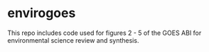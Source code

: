 # envirogoes
This repo includes code used for figures 2 - 5 of the GOES ABI for environmental science review and synthesis.

